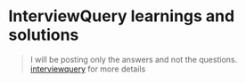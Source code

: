 # InterviewQuery learnings and solutions
> I will be posting only the answers and not the questions. [interviewquery](https://www.interviewquery.com/) for more details


